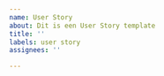 ```yaml
---
name: User Story
about: Dit is een User Story template
title: ''
labels: user story
assignees: ''

---
```



